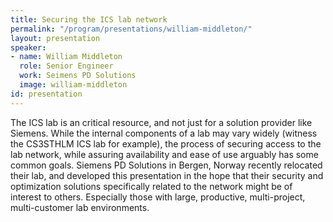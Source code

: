```yaml
---
title: Securing the ICS lab network
permalink: "/program/presentations/william-middleton/"
layout: presentation
speaker:
- name: William Middleton
  role: Senior Engineer
  work: Seimens PD Solutions
  image: william-middleton
id: presentation
---
```


The ICS lab is an critical resource, and not just for a solution provider like Siemens.  While the internal components of a lab may vary widely (witness the CS3STHLM ICS lab for example), the process of securing access to the lab network, while assuring availability and ease of use arguably has some common goals. Siemens PD Solutions in Bergen, Norway recently relocated their lab, and developed this presentation in the hope that their security and optimization solutions specifically related to the network might be of interest to others. Especially those with large, productive, multi-project, multi-customer lab environments.
